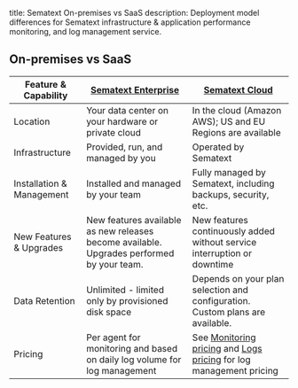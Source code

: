 title: Sematext On-premises vs SaaS
description: Deployment model differences for Sematext infrastructure & application performance monitoring, and log management service.

## On-premises vs SaaS

<table class="mdl-data-table mdl-shadow--2dp" style="white-space: normal;">
  <thead>
    <tr>
      <th>Feature &amp; Capability
      </th>
      <th><a href="https://sematext.com/enterprise/">Sematext Enterprise</a>
      </th>
      <th><a href="https://sematext.com/cloud/">Sematext Cloud</a>
      </th>
    </tr>
  </thead>
  <tbody>
    <tr>
      <td>Location
      </td>
      <td>Your data center on your hardware or private cloud
      </td>
      <td>In the cloud (Amazon AWS); US and EU Regions are available
      </td>
    </tr>
    <tr>
      <td>Infrastructure
      </td>
      <td>Provided, run, and managed by you
      </td>
      <td>Operated by Sematext
      </td>
    </tr>
    <tr>
      <td>Installation & Management
      </td>
      <td>Installed and managed by your team
      </td>
      <td>Fully managed by Sematext, including backups, security, etc.
      </td>
    </tr>
    <tr>
      <td>New Features & Upgrades
      </td>
      <td>New features available as new releases become available. Upgrades performed by your team.
      </td>
      <td>New features continuously added without service interruption or downtime
      </td>
    </tr>
    <tr>
      <td>Data Retention
      </td>
      <td>Unlimited - limited only by provisioned disk space
      </td>
      <td>Depends on your plan selection and configuration.  Custom plans are available.
      </td>
    </tr>
    <tr>
      <td>Pricing
      </td>
      <td>Per agent for monitoring and based on daily log volume for log management
      </td>
      <td>See <a href="https://sematext.com/spm/pricing">Monitoring pricing</a> and <a href="https://sematext.com/logsene/pricing">Logs pricing</a> for log management pricing
      </td>
    </tr>
  </tbody>
</table>
